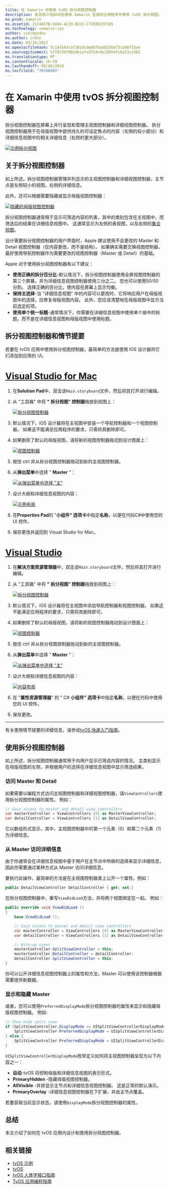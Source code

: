 ```yaml
---
title: 在 Xamarin 中使用 tvOS 拆分视图控制器
description: 本文档介绍如何在使用 Xamarin 生成的应用程序中使用 tvOS 拆分视图。 它提供拆分视图控制器的高级概述、如何将它们与情节提要一起使用、如何访问大纲视图和详细视图以及显示和隐藏母版视图。
ms.prod: xamarin
ms.assetid: 21248CFB-5A94-4C19-B223-C72E0DC5F1D5
ms.technology: xamarin-ios
author: conceptdev
ms.author: crdun
ms.date: 03/16/2017
ms.openlocfilehash: 5c147b43caf3018cde8870adb25bb73cb08f53ee
ms.sourcegitcommit: 57f815bf0024b1afe9754c0e28054fc0a53ce302
ms.translationtype: MT
ms.contentlocale: zh-CN
ms.lasthandoff: 09/06/2019
ms.locfileid: "70768501"
---
```

# <a name="working-with-tvos-split-view-controllers-in-xamarin"></a>在 Xamarin 中使用 tvOS 拆分视图控制器

拆分视图控制器在屏幕上并行呈现和管理主视图控制器和详细视图控制器。 拆分视图控制器用于在母版视图中提供持久的可设定焦点的内容（左侧的较小部分）和详细信息视图中的相关详细信息（右侧的更大部分）。

[![](split-views-images/intro01.png "示例拆分视图")](split-views-images/intro01.png#lightbox)

<a name="About-Split-View-Controllers" />

## <a name="about-split-view-controllers"></a>关于拆分视图控制器

如上所述，拆分视图控制器管理并列显示的主视图控制器和详细视图控制器，主节点是左侧较小的视图，右侧的详细信息。 

此外，还可以根据需要隐藏或显示母版视图控制器： 

[![](split-views-images/intro02.png "隐藏的母版视图控制器")](split-views-images/intro02.png#lightbox)

拆分视图控制器通常用于显示可筛选内容的列表，其中的类别包含在主视图中，而筛选后的结果在详细信息视图中。 这通常显示为左侧的表视图，以及右侧的[集合视图](~/ios/tvos/user-interface/collection-views.md)。

设计需要拆分视图控制器的用户界面时，Apple 建议使用不会更改的 Master 和 Detail 视图控制器（仅内容更改，而不是结构）。 如果确实需要交换视图控制器，最好使用导航控制器作为需要更改的视图控制器（Master 或 Detail）的基础。

Apple 对于使用拆分视图控制器有以下建议：

- **使用正确的拆分百分比**-默认情况下，拆分视图控制器使用全屏视图控制器的第三个屏幕，并为详细信息视图控制器使用三分之二。 您也可以使用50/50 分割。 选择正确的百分比，使内容在屏幕上显示均衡。
- **保持主选择**-当 "详细信息视图" 中的内容可以更改时，它将响应用户在母版视图中的选择，应修复母版视图内容。 此外，您应该清楚地在母版视图中显示当前选定的项。
- **使用单个统一标题**-通常情况下，你需要在详细信息视图中使用单个居中的标题，而不是在详细信息视图和母版视图中使用标题。

<a name="Split-View-Controllers-and-Storyboards" />

## <a name="split-view-controllers-and-storyboards"></a>拆分视图控制器和情节提要

若要在 tvOS 应用中使用拆分视图控制器，最简单的方法是使用 iOS 设计器将它们添加到应用的 UI。

# <a name="visual-studio-for-mactabmacos"></a>[Visual Studio for Mac](#tab/macos)

1. 在**Solution Pad**中，双击该`Main.storyboard`文件，然后将其打开进行编辑。
1. 从 "工具箱" 中将 **"** **拆分视图" 控制器**拖放到视图上： 

    [![](split-views-images/activity01.png "拆分视图控制器")](split-views-images/activity01.png#lightbox)
1. 默认情况下，iOS 设计器将在主视图中安装一个导航控制器和一个视图控制器。 如果这不能满足应用程序的要求，只需将其删除即可。
1. 如果删除了默认的母版视图，请将新的视图控制器拖动到设计图面上： 

    [![](split-views-images/activity02.png "视图控制器")](split-views-images/activity02.png#lightbox)
1. 按住 ctrl 并从拆分视图控制器拖动到新的主视图控制器。 
1. 从**弹出菜单**中选择 " **Master** "： 

    [![](split-views-images/activity03.png "从弹出菜单中选择 \"主\"")](split-views-images/activity03.png#lightbox)
1. 设计大纲和详细信息视图的内容： 

    [![](split-views-images/activity04.png "示例布局")](split-views-images/activity04.png#lightbox)
1. 在**Properties Pad**的 "**小组件" 选项卡**中指定**名称**，以便在代码C#中使用您的 UI 控件。
1. 保存更改并返回到 Visual Studio for Mac。

# <a name="visual-studiotabwindows"></a>[Visual Studio](#tab/windows)

1. 在**解决方案资源管理器**中，双击该`Main.storyboard`文件，然后将其打开进行编辑。
1. 从 "工具箱" 中将 **"** **拆分视图" 控制器**拖放到视图上： 

    [![](split-views-images/activity01-vs.png "拆分视图控制器")](split-views-images/activity01-vs.png#lightbox)
1. 默认情况下，iOS 设计器将在主视图中添加导航控制器和视图控制器。 如果这不能满足应用程序的要求，只需将其删除即可。
1. 如果删除了默认的母版视图，请将新的视图控制器拖动到设计图面上： 

    [![](split-views-images/activity02-vs.png "视图控制器")](split-views-images/activity02-vs.png#lightbox)
1. 按住 ctrl 并从拆分视图控制器拖动到新的主视图控制器。 
1. 从**弹出菜单**中选择 " **Master** "： 

    [![](split-views-images/activity03-vs.png "从弹出菜单中选择 \"主\"")](split-views-images/activity03-vs.png#lightbox)
1. 设计大纲和详细信息视图的内容： 

    [![](split-views-images/activity04.png "内容布局")](split-views-images/activity04.png#lightbox)
1. 在 "**属性资源管理器**" 的 " C# **小组件" 选项卡**中指定**名称**，以便在代码中使用您的 UI 控件。
1. 保存更改。

-----

有关使用情节提要的详细信息，请参阅[tvOS 快速入门指南](~/ios/tvos/get-started/hello-tvos.md)。

<a name="Working-with-Split-View-Controllers" />

## <a name="working-with-split-view-controllers"></a>使用拆分视图控制器

如上所述，拆分视图控制器通常用于向用户显示已筛选内容的情况。 主类别显示在母版视图的左侧，并根据用户的选择在详细信息视图中显示筛选结果。

<a name="Accessing-Master-and-Detail" />

### <a name="accessing-master-and-detail"></a>访问 Master 和 Detail

如果需要以编程方式访问主视图控制器和详细视图控制器，请`ViewControllers`使用拆分视图控制器的属性。 例如：

```csharp
// Gain access to master and detail view controllers
var masterController = ViewControllers [0] as MasterViewController;
var detailController = ViewControllers [1] as DetailViewController;
```

它以数组形式显示，其中，主视图控制器中的第一个元素（0）和第二个元素（1）为详细信息。

<a name="Accessing-Detail-from-Master" />

### <a name="accessing-detail-from-master"></a>从 Master 访问详细信息

由于你通常会在详细信息视图中基于用户在主节点中所做的选择来显示详细信息，因此你需要通过某种方式从 Master 访问详细信息。

要执行此操作，最简单的方法是在主视图控制器类上公开一个属性，例如：

```csharp
public DetailViewController DetailController { get; set;}
```

在拆分视图控制器中，重写`ViewDidLoad`方法，并将两个视图绑定在一起。 例如：

```csharp
public override void ViewDidLoad ()
{
    base.ViewDidLoad ();

    // Gain access to master and detail view controllers
    var masterController = ViewControllers [0] as MasterViewController;
    var detailController = ViewControllers [1] as DetailViewController;

    // Wire-up views
    masterController.SplitViewController = this;
    masterController.DetailController = detailController;
    detailController.SplitViewController = this;
}
```

你可以公开详细信息视图控制器上的属性和方法，Master 可以使用该控制器根据需要提供新数据。

<a name="Showing-and-Hiding-Master" />

### <a name="showing-and-hiding-master"></a>显示和隐藏 Master

或者，您可以使用`PreferredDisplayMode`拆分视图控制器的属性来显示和隐藏母版视图控制器。 例如:

```csharp
// Show hide split view
if (SplitViewController.DisplayMode == UISplitViewControllerDisplayMode.PrimaryHidden) {
    SplitViewController.PreferredDisplayMode = UISplitViewControllerDisplayMode.AllVisible;
} else {
    SplitViewController.PreferredDisplayMode = UISplitViewControllerDisplayMode.PrimaryHidden;
}
```

`UISplitViewControllerDisplayMode`枚举定义如何将主视图控制器呈现为以下内容之一：

- **自动**-tvOS 将控制母版和详细信息视图的表示形式。
- **PrimaryHidden** -隐藏母版视图控制器。
- **AllVisible** -并排显示主节点和详细信息视图控制器。 这是正常的默认演示。
- **PrimaryOverlay** -详细信息视图控制器在下扩展，并由主节点覆盖。

若要获取当前显示状态，请使用`DisplayMode`拆分视图控制器的属性。

<a name="Summary" />

## <a name="summary"></a>总结

本文介绍了如何在 tvOS 应用内设计和使用拆分视图控制器。

## <a name="related-links"></a>相关链接

- [tvOS 示例](https://docs.microsoft.com/samples/browse/?products=xamarin&term=Xamarin.iOS+tvOS)
- [tvOS](https://developer.apple.com/tvos/)
- [tvOS 人体学接口指南](https://developer.apple.com/tvos/human-interface-guidelines/)
- [TvOS 应用编程指南](https://developer.apple.com/library/prerelease/tvos/documentation/General/Conceptual/AppleTV_PG/)
